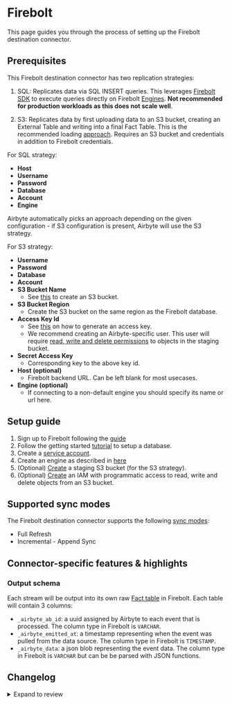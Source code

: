 # Firebolt

This page guides you through the process of setting up the Firebolt destination connector.

## Prerequisites

This Firebolt destination connector has two replication strategies:

1. SQL: Replicates data via SQL INSERT queries. This leverages
   [Firebolt SDK](https://pypi.org/project/firebolt-sdk/) to execute queries directly on Firebolt
   [Engines](https://docs.firebolt.io/godocs/Overview/understanding-engine-fundamentals.html).
   **Not recommended for production workloads as this does not scale well**.

2. S3: Replicates data by first uploading data to an S3 bucket, creating an External Table and
   writing into a final Fact Table. This is the recommended loading
   [approach](https://docs.firebolt.io/godocs/Guides/loading-data/loading-data.html). Requires an S3 bucket and
   credentials in addition to Firebolt credentials.

For SQL strategy:

- **Host**
- **Username**
- **Password**
- **Database**
- **Account**
- **Engine**

Airbyte automatically picks an approach depending on the given configuration - if S3 configuration
is present, Airbyte will use the S3 strategy.

For S3 strategy:

- **Username**
- **Password**
- **Database**
- **Account**
- **S3 Bucket Name**
  - See [this](https://docs.aws.amazon.com/AmazonS3/latest/userguide/create-bucket-overview.html) to
    create an S3 bucket.
- **S3 Bucket Region**
  - Create the S3 bucket on the same region as the Firebolt database.
- **Access Key Id**
  - See
    [this](https://docs.aws.amazon.com/general/latest/gr/aws-sec-cred-types.html#access-keys-and-secret-access-keys)
    on how to generate an access key.
  - We recommend creating an Airbyte-specific user. This user will require
    [read, write and delete permissions](https://docs.aws.amazon.com/IAM/latest/UserGuide/reference_policies_examples_s3_rw-bucket.html)
    to objects in the staging bucket.
- **Secret Access Key**
  - Corresponding key to the above key id.
- **Host (optional)**
  - Firebolt backend URL. Can be left blank for most usecases.
- **Engine (optional)**
  - If connecting to a non-default engine you should specify its name or url here.

## Setup guide

1. Sign up to Firebolt following the
   [guide](https://docs.firebolt.io/godocs/Guides/managing-your-organization/creating-an-organization.html)
1. Follow the getting started [tutorial](https://docs.firebolt.io/godocs/Guides/getting-started.html) to setup a database.
1. Create a [service account](https://docs.firebolt.io/godocs/Guides/managing-your-organization/service-accounts.html).
1. Create an engine as described in
   [here](https://docs.firebolt.io/godocs/Guides/working-with-engines/working-with-engines-using-the-firebolt-manager.html)
1. (Optional)
   [Create](https://docs.aws.amazon.com/AmazonS3/latest/userguide/create-bucket-overview.html) a
   staging S3 bucket \(for the S3 strategy\).
1. (Optional)
   [Create](https://docs.aws.amazon.com/AmazonS3/latest/userguide/using-iam-policies.html) an IAM
   with programmatic access to read, write and delete objects from an S3 bucket.

## Supported sync modes

The Firebolt destination connector supports the following
[sync modes](https://docs.airbyte.com/cloud/core-concepts/#connection-sync-mode):

- Full Refresh
- Incremental - Append Sync

## Connector-specific features & highlights

### Output schema

Each stream will be output into its own raw
[Fact table](https://docs.firebolt.io/working-with-tables.html#fact-and-dimension-tables) in
Firebolt. Each table will contain 3 columns:

- `_airbyte_ab_id`: a uuid assigned by Airbyte to each event that is processed. The column type in
  Firebolt is `VARCHAR`.
- `_airbyte_emitted_at`: a timestamp representing when the event was pulled from the data source.
  The column type in Firebolt is `TIMESTAMP`.
- `_airbyte_data`: a json blob representing the event data. The column type in Firebolt is `VARCHAR`
  but can be be parsed with JSON functions.

## Changelog

<details>
  <summary>Expand to review</summary>

| Version | Date       | Pull Request                                             | Subject                                |
|:--------| :--------- | :------------------------------------------------------- | :------------------------------------- |
| 0.2.14  | 2024-08-22 | [44530](https://github.com/airbytehq/airbyte/pull/44530) | Update test dependencies                                     |
| 0.2.13  | 2024-08-17 | [44239](https://github.com/airbytehq/airbyte/pull/44239) | Update dependencies |
| 0.2.12  | 2024-08-10 | [43682](https://github.com/airbytehq/airbyte/pull/43682) | Update dependencies |
| 0.2.11  | 2024-08-03 | [43143](https://github.com/airbytehq/airbyte/pull/43143) | Update dependencies |
| 0.2.10  | 2024-07-27 | [42703](https://github.com/airbytehq/airbyte/pull/42703) | Update dependencies |
| 0.2.9   | 2024-07-20 | [42211](https://github.com/airbytehq/airbyte/pull/42211) | Update dependencies |
| 0.2.8   | 2024-07-13 | [41789](https://github.com/airbytehq/airbyte/pull/41789) | Update dependencies |
| 0.2.7   | 2024-07-10 | [41602](https://github.com/airbytehq/airbyte/pull/41602) | Update dependencies |
| 0.2.6   | 2024-07-09 | [41118](https://github.com/airbytehq/airbyte/pull/41118) | Update dependencies |
| 0.2.5   | 2024-07-06 | [40854](https://github.com/airbytehq/airbyte/pull/40854) | Update dependencies |
| 0.2.4   | 2024-06-27 | [40578](https://github.com/airbytehq/airbyte/pull/40578) | Replaced deprecated AirbyteLogger with logging.Logger |
| 0.2.3   | 2024-06-25 | [40494](https://github.com/airbytehq/airbyte/pull/40494) | Update dependencies |
| 0.2.2   | 2024-06-22 | [40078](https://github.com/airbytehq/airbyte/pull/40078) | Update dependencies |
| 0.2.1   | 2024-06-06 | [39157](https://github.com/airbytehq/airbyte/pull/39157) | [autopull] Upgrade base image to v1.2.2 |
| 0.2.0   | 2024-05-08 | [36443](https://github.com/airbytehq/airbyte/pull/36443) | Service account authentication support |
| 0.1.1   | 2024-03-05 | [35838](https://github.com/airbytehq/airbyte/pull/35838) | Un-archive connector |
| 0.1.0   | 2022-05-18 | [13118](https://github.com/airbytehq/airbyte/pull/13118) | New Destination: Firebolt |

</details>
